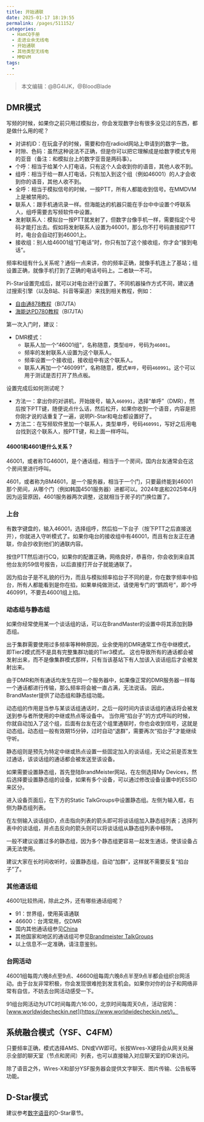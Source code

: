 ```yaml
---
title: 开始通联
date: 2025-01-17 18:19:55
permalink: /pages/511152/
categories:
  - HamCQ手册
  - 走进业余无线电
  - 开始通联
  - 其他类型无线电
  - MMDVM
tags:
  - 
---
```

> 本文编辑：@BG4IJK，@BloodBlade

## DMR模式

写频的时候，如果你之前只用过模拟台，你会发现数字台有很多没见过的东西，都是做什么用的呢？

* 对讲机ID：在玩盒子的时候，需要和你在radioid网站上申请到的数字一致。
* 时隙、色码：虽然这种说法不正确，但是你可以把它理解成是给数字模式专用的亚音（备注：和模拟台上的数字亚音是两码事）。
* 个呼：相当于给某个人打电话，只有这个人会收到你的语音，其他人收不到。
* 组呼：相当于给一群人打电话，只有加入到这个组（例如46001）的人才会收到你的语音，其他人收不到。
* 全呼：相当于模拟信号的时候，一按PTT，所有人都能收到信号。在MMDVM上是被禁用的。
* 联系人：跟手机通讯录一样。但海能达的机器只能在手台中中设置个呼联系人，组呼需要去写频软件中设置。
* 发射联系人：模拟台一按PTT就发射了，但数字台像手机一样，需要指定个号码才能打出去。假如将发射联系人设置为46001，那么你不打号码直接掐PTT时，电台会自动打到46001上。
* 接收组：别人给46001组“打电话”时，你只有加了这个接收组，你才会“接到电话”。

频率和组有什么关系呢？通俗一点来讲，你的频率正确，就像手机连上了基站；组设置正确，就像手机打到了正确的电话号码上。二者缺一不可。

Pi-Star设置完成后，就可以对电台进行设置了。不同机器操作方式不同，建议通过搜索引擎（以及B站、抖音等渠道）来找到相关教程，例如：

* [自由通878教程](https://www.bi7jta.cn/wiki/index.php?title=%E9%A6%96%E9%A1%B5#AnyTone878_MMDVM.E5.86.99.E9.A2.91.E6.95.99.E7.A8.8B_.EF.BC.88.E9.80.82.E7.94.A8.E4.BA.8E.E6.89.80.E6.9C.89DMR.E7.94.B5.E5.8F.B0.EF.BC.89)（BI7JTA）
* [海能达PD780教程](https://www.bi7jta.cn/wiki/index.php?title=%E9%A6%96%E9%A1%B5#.E6.B5.B7.E8.83.BD.E8.BE.BE_PD780)（BI7JTA）

第一次入门时，建议：

* DMR模式：
  * 联系人加一个“46001组”，名称随意，类型`组呼`，号码为`46001`。
  * 频率的发射联系人设置为这个联系人。
  * 频率设置一个接收组，接收组中有这个联系人。
  * 联系人再加一个“460991”，名称随意，模式`单呼`，号码`460991`。这个可以用于测试是否打开了热点板。

设置完成后如何测试呢？

* 方法一：拿出你的对讲机，开始拨号，输入`460991`，选择“单呼”（DMR），然后按下PTT键，随便说点什么话，然后松开，如果你收到一个语音，内容是把你刚才说的话重复了一遍，说明Pi-Star和电台都设置好了。
* 方法二：在写频软件里加一个联系人，类型单呼，号码`460991`，写好之后用电台找到这个联系人，按PTT键，和上面一样呼叫。

#### 46001和4601是什么关系？

46001，或者称TG46001，是个通话组，相当于一个房间，国内台友通常会在这个房间里进行呼叫。

4601，或者称为BM4601，是一个服务器，相当于一个门，只要最终能到46001那个房间，从哪个门（例如韩国4501服务器）进都可以。2024年底和2025年4月因为运营原因，4601服务器两次调整，这就相当于房子的门换位置了。

### 上台

有数字键盘的，输入46001，选择组呼，然后掐一下台子（按下PTT之后直接送开），你就进入守听模式了。如果你电台的接收组中有46001，而且有台友正在通联，你会抄收到他们的通联内容。

按住PTT然后进行CQ，如果你的配置正确，网络良好，恭喜你，你会收到来自其他台友的59信号报告，以后直接打开台子就能通联了。

因为掐台子是不礼貌的行为，而且与模拟频率掐台子不同的是，你在数字频率中掐台，所有人都能看到是你在掐，如果单纯做测试，请使用专门的“鹦鹉号”，即个呼460991，不要去46001组上掐。

### 动态组与静态组

如果你经常使用某一个谈话组的话，可以在BrandMaster的设置中将其添加到静态组。

出于集群需要使用过多频率等种种原因，业余使用的DMR通常工作在中继模式，即Tier2模式而不是具有完整集群功能的Tier3模式。
这也导致所有的通话都会被发射出来，而不是像集群模式那样，只有当该基站下有人加该入谈话组后才会被发射出来。

由于DMR和所有通话均发生在同一个服务器中，如果像正常的DMR服务器一样每一个通话都进行传输，那么频率将会被一直占满，无法说话。
因此，BrandMaster提供了动态组和静态组功能。

动态组的作用是当参与某谈话组通话时，之后一段时间内该谈话组的通话将会被发送到参与者所使用的中继或热点等设备中。
当你用“掐台子”的方式呼叫的时候，你就自动加入了这个组，后面有台友在这个组里通联时，你也会收到信号，这就是动态组。动态组一般有效期15分钟，过时自动“退群”，需要再次“掐台子”才能继续守听。

静态组则是预先为特定中继或热点设置一些固定加入的谈话组，无论之前是否发生过通话，该谈话组的通话都会被发送至该设备。

如果需要设置静态组，首先登陆BrandMeister网站，在左侧选择My Devices，然后选择要设置静态组的设备，如果有多个设备，可以通过修改设备设置中的ESSID来区分。

进入设备页面后，在下方的Static TalkGroups中设置静态组。左侧为输入框，右侧为静态组列表。

在左侧输入谈话组ID，点击指向列表的箭头即可将谈话组加入静态组列表；选择列表中的谈话组，并点击反向的箭头则可以将谈话组从静态组列表中移除。

一般不建议设置过多的静态组，因为多个静态组更容易一起发生通话，使该设备占满无法使用。

建议大家在长时间收听时，设置静态组，自动“加群”，这样就不需要反复“掐台子”了。

### 其他通话组

46001比较热闹，除此之外，还有哪些通话组呢？

* 91：世界组，使用英语通联
* 46600：台湾常用，仅DMR
* 国内其他通话组参见[China](https://wiki.brandmeister.network/index.php/China)
* 其他国家和地区的通话组可参见[Brandmeister TalkGroups](https://wiki.brandmeister.network/index.php/TalkGroups)
* 以上信息不一定准确，请注意鉴别。

### 台网活动

46001组每周六晚8点至9点、46600组每周六晚8点半至9点半都会组织台网活动。由于台友非常积极，你会发现很难抢到发言机会。如果你对你的台子和网络非常有自信，不妨去台网活动感受一下。

91组台网活动为UTC时间每周六16:00，北京时间每周天0点，活动官网：[www.worldwidecheckin.net](https://www.worldwidecheckin.net/)。

## 系统融合模式（YSF、C4FM）

只要频率正确，模式选择AMS、DN或VW即可。长按Wires-X键将会从网关处展示全部的聊天室（节点和房间）列表，也可以直接输入对应聊天室的ID来访问。

除了语音之外，Wires-X和部分YSF服务器会提供文字聊天、图片传输、公告板等功能。

## D-Star模式

建议参考[数字语音](/pages/87443e1/)的D-Star章节。
